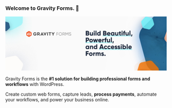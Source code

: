 ### Welcome to Gravity Forms. 🚀

![Gravity Forms - Build Beautiful, Powerful and Accessible Forms.](https://raw.githubusercontent.com/gravityforms/.github/main/1500x500-2.jpeg)

Gravity Forms is the **#1 solution for building professional forms and workflows** with WordPress.

Create custom web forms, capture leads, **process payments**, automate your workflows, and power your business online.

<!--

**Here are some ideas to get you started:**

🙋‍♀️ A short introduction - what is your organization all about?
🌈 Contribution guidelines - how can the community get involved?
👩‍💻 Useful resources - where can the community find your docs? Is there anything else the community should know?
🍿 Fun facts - what does your team eat for breakfast?
🧙 Remember, you can do mighty things with the power of [Markdown](https://docs.github.com/github/writing-on-github/getting-started-with-writing-and-formatting-on-github/basic-writing-and-formatting-syntax)
-->
